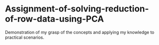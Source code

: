# Assignment-of-solving-reduction-of-row-data-using-PCA
Demonstration of my grasp of the concepts and applying my knowledge to practical scenarios. 
